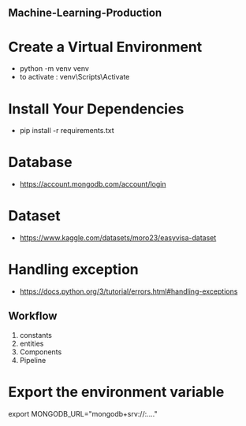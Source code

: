 ##  Machine-Learning-Production


 # Create a Virtual Environment

 -  python -m venv venv
 -  to activate : venv\Scripts\Activate

 # Install Your Dependencies

- pip install -r requirements.txt


# Database 

- https://account.mongodb.com/account/login


# Dataset 

- https://www.kaggle.com/datasets/moro23/easyvisa-dataset

# Handling exception

- https://docs.python.org/3/tutorial/errors.html#handling-exceptions



## Workflow

1. constants
2. entities
3. Components
4. Pipeline

# Export the environment variable

export MONGODB_URL="mongodb+srv://<username>:<password>...."